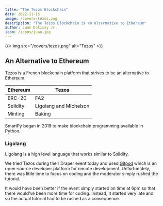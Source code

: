 ```yaml
---
title: "The Tezos Blockchain"
date: 2022-11-16
image: /covers/tezos.png
description: "The Tezos Blockchain is an alternative to Ethereum"
author: Juan Dalisay Jr.
icon: /icons/juan.jpg
---
```



{{< img src="/covers/tezos.png" alt="Tezos" >}}


## An Alternative to Ethereum

Tezos is a French blockchain platform that strives to be an alternative to Ethereum. 

Ethereum | Tezos 
--- | ---
ERC-20 | FA2
Solidity | Ligolang and Michelson
Minting | Baking 


SmartPy began in 2019 to make blockchain programming available in Python. 


### Ligolang

Ligolang is a high level language that works similar to Solidity. 


We tried Tezos during their Draper event today and used [Gitpod](https://www.gitpod.io/) which is an open-source developer platform for remote development. Unfortunately, there was little time to focus on coding and the moderator simply rushed the tutorial. 

It would have been better if the event simply started on time at 6pm so that there would've been more time for coding. Instead, it started very late and so the actual tutorial had to be rushed as a consequence.  


<!-- ### SparkPoint

The startup SparkPoint gave a presentation on their products and services. The most interesting of which was SparkLearn EdTech where they teach blockchain development online, similar to how [Avion](https://www.avionschool.com/) or [Coderschool.vn](https://coderschool.vn).
 -->

